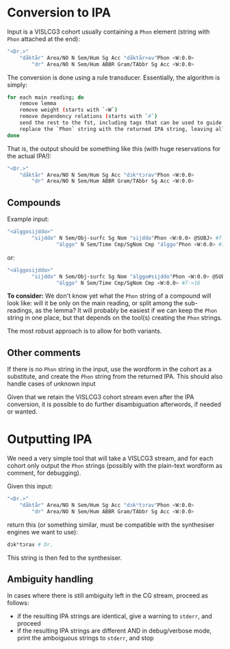 # Conversion to IPA

Input is a VISLCG3 cohort usually containing a `Phon` element (string with `Phon` attached at the end):

```sh
"<Dr.>"
	"dåktår" Area/NO N Sem/Hum Sg Acc "dåktår>av"Phon <W:0.0>
		"dr" Area/NO N Sem/Hum ABBR Gram/TAbbr Sg Acc <W:0.0>
```

The conversion is done using a rule transducer. Essentially, the algorithm is simply:

```sh
for each main reading; do
    remove lemma
    remove weight (starts with `<W`)
    remove dependency relations (starts with `#`)
    send the rest to the fst, including tags that can be used to guide the IPA conversion
    replace the `Phon` string with the returned IPA string, leaving all tags in place
done
```

That is, the output should be something like this (with huge reservations for the actual IPA!):

```sh
"<Dr.>"
	"dåktår" Area/NO N Sem/Hum Sg Acc "dɔkʰtɔrav"Phon <W:0.0>
		"dr" Area/NO N Sem/Hum ABBR Gram/TAbbr Sg Acc <W:0.0>
```

## Compounds

Example input:

```sh
"<álggosijddo>"
        "sijddo" N Sem/Obj-surfc Sg Nom "sijddo"Phon <W:0.0> @SUBJ> #7->16
                "álggo" N Sem/Time Cmp/SgNom Cmp "álggo"Phon <W:0.0> #7->16

```

or:

```sh
"<álggosijddo>"
        "sijddo" N Sem/Obj-surfc Sg Nom "álggo#sijddo"Phon <W:0.0> @SUBJ> #7->16
                "álggo" N Sem/Time Cmp/SgNom Cmp <W:0.0> #7->16

```

**To consider:** We don't know yet what the `Phon` string of a compound will look like: will it be only on the main reading, or split among the sub-readings, as the lemma? It will probably be easiest if we can keep the `Phon` string in one place, but that depends on the tool(s) creating the `Phon` strings.

The most robust approach is to allow for both variants.

## Other comments

If there is no `Phon` string in the input, use the wordform in the cohort as a substitute, and create the `Phon` string from the returned IPA. This should also handle cases of unknown input

Given that we retain the VISLCG3 cohort stream even after the IPA conversion, it is possible to do further disambiguation afterwords, if needed or wanted.

# Outputting IPA

We need a very simple tool that will take a VISLCG3 stream, and for each cohort only output the `Phon` strings  (possibly with the plain-text wordform as comment, for debugging).

Given this input:

```sh
"<Dr.>"
	"dåktår" Area/NO N Sem/Hum Sg Acc "dɔkʰtɔrav"Phon <W:0.0>
		"dr" Area/NO N Sem/Hum ABBR Gram/TAbbr Sg Acc <W:0.0>
```

return this (or something similar, must be compatible with the synthesiser engines we want to use):

```sh
dɔkʰtɔrav # Dr.

```

This string is then fed to the synthesiser.

## Ambiguity handling

In cases where there is still ambiguity left in the CG stream, proceed as follows:

- if the resulting IPA strings are identical, give a warning to `stderr`, and proceed
- if the resulting IPA strings are different AND in debug/verbose mode, print the amboiguous strings to `stderr`, and stop
